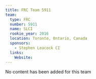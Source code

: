 ```yaml
---
title: FRC Team 5911
team:
  type: FRC
  number: 5911
  name: SLCI
  rookie_year: 2016
  location: Toronto, Ontario, Canada
  sponsors:
    - Stephen Leacock CI
  links:
    Website: 
---
```

No content has been added for this team